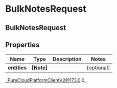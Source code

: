 # BulkNotesRequest

## BulkNotesRequest

## Properties

|Name | Type | Description | Notes|
|------------ | ------------- | ------------- | -------------|
| **entities** | [**[Note]**]([Note]) |  | [optional] |



_PureCloudPlatformClientV2@173.0.0_
